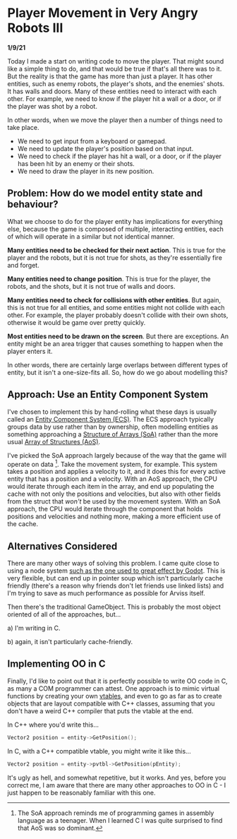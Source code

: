 # Player Movement in Very Angry Robots III

**1/9/21**

Today I made a start on writing code to move the player. That might sound like a simple thing to do, and that would be true if that's all there was to it. But the reality is that the game has more than just a player. It has other entities, such as enemy robots, the player's shots, and the enemies' shots. It has walls and doors. Many of these entities need to interact with each other. For example, we need to know if the player hit a wall or a door, or if the player was shot by a robot.

In other words, when we move the player then a number of things need to take place.

- We need to get input from a keyboard or gamepad.
- We need to update the player's position based on that input.
- We need to check if the player has hit a wall, or a door, or if the player has been hit by an enemy or their shots.
- We need to draw the player in its new position.

## Problem: How do we model entity state and behaviour?

What we choose to do for the player entity has implications for everything else, because the game is composed of multiple, interacting entities, each of which will operate in a similar but not identical manner.

**Many entities need to be checked for their next action**. This is true for the player and the robots, but it is not true for shots, as they're essentially fire and forget.

**Many entities need to change position**. This is true for the player, the robots, and the shots, but it is not true of walls and doors.

**Many entities need to check for collisions with other entities**. But again, this is not true for all entities, and some entities might not collide with each other. For example, the player probably doesn't collide with their own shots, otherwise it would be game over pretty quickly.

**Most entities need to be drawn on the screen**. But there are exceptions. An entity might be an area trigger that causes something to happen when the player enters it.

In other words, there are certainly large overlaps between different types of entity, but it isn't a one-size-fits all. So, how do we go about modelling this?

## Approach: Use an Entity Component System

I've chosen to implement this by hand-rolling what these days is usually called an [Entity Component System (ECS)](https://en.wikipedia.org/wiki/Entity_component_system). The ECS approach typically groups data by use rather than by ownership, often modelling entities as something approaching a [Structure of Arrays (SoA)](https://en.wikipedia.org/wiki/AoS_and_SoA#Structure_of_Arrays) rather than the more usual [Array of Structures (AoS)](https://en.wikipedia.org/wiki/AoS_and_SoA#Array_of_Structures).

I've picked the SoA approach largely because of the way that the game will operate on data [^1]. Take the movement system, for example. This system takes a position and applies a velocity to it, and it does this for every active entity that has a position and a velocity. With an AoS approach, the CPU would iterate through each item in the array, and end up populating the cache with not only the positions and velocities, but also with other fields from the struct that *won't* be used by the movement system. With an SoA approach, the CPU would iterate through the component that holds positions and velocities and nothing more, making a more efficient use of the cache.

## Alternatives Considered

There are many other ways of solving this problem. I came quite close to using a node system [such as the one used to great effect by Godot](https://docs.godotengine.org/en/stable/getting_started/step_by_step/scenes_and_nodes.html). This is very flexible, but can end up in pointer soup which isn't particularly cache friendly (there's a reason why friends don't let friends use linked lists) and I'm trying to save as much performance as possible for Arviss itself.

Then there's the traditional GameObject. This is probably the most object oriented of all of the approaches, but...

a) I'm writing in C.

b) again, it isn't particularly cache-friendly.

## Implementing OO in C

Finally, I'd like to point out that it is perfectly possible to write OO code in C, as many a COM programmer can attest. One approach is to mimic virtual functions by creating your own [vtables](https://en.wikipedia.org/wiki/Virtual_method_table), and even to go as far as to create objects that are layout compatible with C++ classes, assuming that you don't have a weird C++ compiler that puts the vtable at the end.

In C++ where you'd write this...

```cpp
Vector2 position = entity->GetPosition();
```

In C, with a C++ compatible vtable, you might write it like this...

```cpp
Vector2 position = entity->pvtbl->GetPosition(pEntity);
```
It's ugly as hell, and somewhat repetitive, but it works. And yes, before you correct me, I am aware that there are many other approaches to OO in C - I just happen to be reasonably familiar with this one.

[^1]: The SoA approach reminds me of programming games in assembly language as a teenager. When I learned C I was quite surprised to find that AoS was so dominant.
